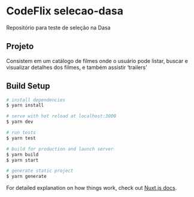 # CodeFlix selecao-dasa

Repositório para teste de seleção na Dasa

## Projeto 
Consistem em um catálogo de filmes onde o usuário pode listar, buscar e visualizar detalhes dos filmes, e também assistir ‘trailers’

## Build Setup

```bash
# install dependencies
$ yarn install

# serve with hot reload at localhost:3000
$ yarn dev

# run tests
$ yarn test

# build for production and launch server
$ yarn build
$ yarn start

# generate static project
$ yarn generate
```

For detailed explanation on how things work, check out [Nuxt.js docs](https://nuxtjs.org).
